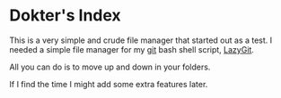 # Dokter's Index

This is a very simple and crude file manager that started out as a test. I needed a simple file manager for my [git](https://en.wikipedia.org/wiki/Git) bash shell script, [LazyGit](https://github.com/DokterW/LazyGit).

All you can do is to move up and down in your folders.

If I find the time I might add some extra features later.
